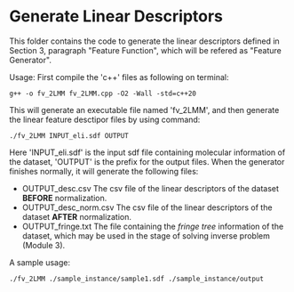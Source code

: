 # Generate Linear Descriptors

This folder contains the code to generate the linear descriptors defined in Section 3, paragraph "Feature Function", which will be refered as "Feature Generator".

Usage:
First compile the 'c++' files as following on terminal:

```
g++ -o fv_2LMM fv_2LMM.cpp -O2 -Wall -std=c++20
```

This will generate an executable file named 'fv_2LMM',
and then generate the linear feature desctipor files by using command:

```
./fv_2LMM INPUT_eli.sdf OUTPUT
```

Here 'INPUT_eli.sdf' is the input sdf file containing molecular information of the dataset, 
'OUTPUT' is the prefix for the output files.
When the generator finishes normally, it will generate the following files:
- OUTPUT_desc.csv
  The csv file of the linear descriptors of the dataset **BEFORE** normalization.
- OUTPUT_desc_norm.csv
  The csv file of the linear descriptors of the dataset **AFTER** normalization.
- OUTPUT_fringe.txt
  The file containing the _fringe tree_ information of the dataset, which may be used in the stage of solving inverse problem (Module 3).

A sample usage:

```
./fv_2LMM ./sample_instance/sample1.sdf ./sample_instance/output
```

